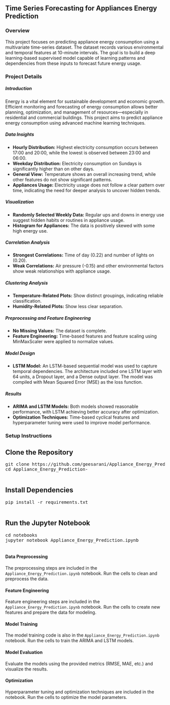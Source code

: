 
<h2><b>Time Series Forecasting for Appliances Energy Prediction</b></h2>
<h3><b>Overview</b></h3>
This project focuses on predicting appliance energy consumption using a multivariate time-series dataset. The dataset records various environmental and temporal features at 10-minute intervals. The goal is to build a deep learning-based supervised model capable of learning patterns and dependencies from these inputs to forecast future energy usage.

<h3><b>Project Details</b></h3>

<h5><b>Introduction</b></h5>
Energy is a vital element for sustainable development and economic growth. Efficient monitoring and forecasting of energy consumption allows better planning, optimization, and management of resources—especially in residential and commercial buildings. This project aims to predict appliance energy consumption using advanced machine learning techniques.

<h5><b>Data Insights</b></h5>
  <ul>
    <li><strong>Hourly Distribution:</strong> Highest electricity consumption occurs between 17:00 and 20:00, while the lowest is observed between 23:00 and 06:00.</li>
    <li><strong>Weekday Distribution:</strong> Electricity consumption on Sundays is significantly higher than on other days.</li>
    <li><strong>General View:</strong> Temperature shows an overall increasing trend, while other features do not show significant patterns.</li>
    <li><strong>Appliances Usage:</strong> Electricity usage does not follow a clear pattern over time, indicating the need for deeper analysis to uncover hidden trends.</li>
  </ul>

  <h5><b>Visualization</b></h5>
  <ul>
    <li><strong>Randomly Selected Weekly Data:</strong> Regular ups and downs in energy use suggest hidden habits or routines in appliance usage.</li>
    <li><strong>Histogram for Appliances:</strong> The data is positively skewed with some high energy use.</li>
  </ul>

  <h5><b>Correlation Analysis</b></h5>
  <ul>
    <li><strong>Strongest Correlations:</strong> Time of day (0.22) and number of lights on (0.20).</li>
    <li><strong>Weak Correlations:</strong> Air pressure (-0.15) and other environmental factors show weak relationships with appliance usage.</li>
  </ul>

  <h5><b>Clustering Analysis</b></h5>
  <ul>
    <li><strong>Temperature-Related Plots:</strong> Show distinct groupings, indicating reliable classification.</li>
    <li><strong>Humidity-Related Plots:</strong> Show less clear separation.</li>
  </ul>

  <h5><b>Preprocessing and Feature Engineering</b></h5>
  <ul>
    <li><strong>No Missing Values:</strong> The dataset is complete.</li>
    <li><strong>Feature Engineering:</strong> Time-based features and feature scaling using MinMaxScaler were applied to normalize values.</li>
  </ul>

  <h5><b>Model Design</b></h5>
  <ul>
    <li><strong>LSTM Model:</strong> An LSTM-based sequential model was used to capture temporal dependencies. The architecture included one LSTM layer with 64 units, a Dropout layer, and a Dense output layer. The model was compiled with Mean Squared Error (MSE) as the loss function.</li>
  </ul>

 <h5><b>Results</b></h5>
  <ul>
    <li><strong>ARIMA and LSTM Models:</strong> Both models showed reasonable performance, with LSTM achieving better accuracy after optimization.</li>
    <li><strong>Optimization Techniques:</strong> Time-based cyclical features and hyperparameter tuning were used to improve model performance.</li>
  </ul>

   <h3><b>Setup Instructions</b></h3>

 <h2>Clone the Repository</h2>
  <pre>
git clone https://github.com/geesarani/Appliance_Energy_Prediction-.git
cd Appliance_Energy_Prediction-
  </pre>

  <h2>Install Dependencies</h2>
  <pre>
pip install -r requirements.txt
  </pre>

  <h2>Run the Jupyter Notebook</h2>
  <pre>
cd notebooks
jupyter notebook Appliance_Energy_Prediction.ipynb
  </pre>


  <h4><b>Data Preprocessing</b></h4>
  <p>The preprocessing steps are included in the <code>Appliance_Energy_Prediction.ipynb</code> notebook. Run the cells to clean and preprocess the data.</p>

  <h4><b>Feature Engineering</b></h4>
  <p>Feature engineering steps are included in the <code>Appliance_Energy_Prediction.ipynb</code> notebook. Run the cells to create new features and prepare the data for modeling.</p>

  <h4><b>Model Training</b></h4>
  <p>The model training code is also in the <code>Appliance_Energy_Prediction.ipynb</code> notebook. Run the cells to train the ARIMA and LSTM models.</p>

  <h4><b>Model Evaluation</b></h4>
  <p>Evaluate the models using the provided metrics (RMSE, MAE, etc.) and visualize the results.</p>

  <h4><b>Optimization</b></h4>
  <p>Hyperparameter tuning and optimization techniques are included in the notebook. Run the cells to optimize the model parameters.</p>




